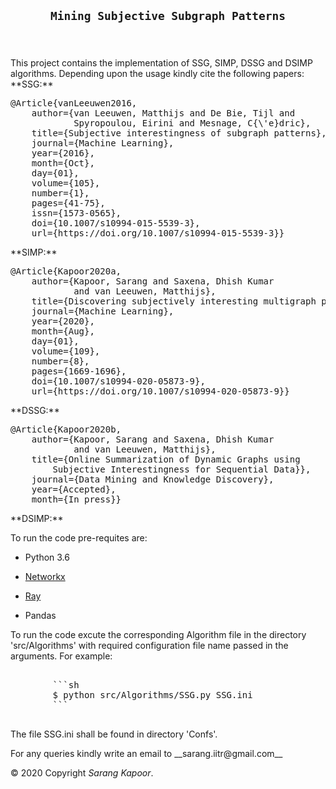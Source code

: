 <main>

<article id="content">

<header>

# `Mining Subjective Subgraph Patterns`

</header>

<section id="section-intro">This project contains the implementation of SSG, SIMP, DSSG and DSIMP algorithms. Depending upon the usage kindly cite the following papers:

<div>**SSG:** ﻿

<pre class="print">@Article{vanLeeuwen2016,
	author={van Leeuwen, Matthijs and De Bie, Tijl and 
			Spyropoulou, Eirini and Mesnage, C{\'e}dric},
	title={Subjective interestingness of subgraph patterns},
	journal={Machine Learning},
	year={2016},
	month={Oct},
	day={01},
	volume={105},
	number={1},
	pages={41-75},
	issn={1573-0565},
	doi={10.1007/s10994-015-5539-3},
	url={https://doi.org/10.1007/s10994-015-5539-3}} </pre>

</div>

<div>**SIMP:** ﻿

<pre class="print">@Article{Kapoor2020a,
	author={Kapoor, Sarang and Saxena, Dhish Kumar
			and van Leeuwen, Matthijs},
	title={Discovering subjectively interesting multigraph patterns},
	journal={Machine Learning},
	year={2020},
	month={Aug},
	day={01},
	volume={109},
	number={8},
	pages={1669-1696},
	doi={10.1007/s10994-020-05873-9},
	url={https://doi.org/10.1007/s10994-020-05873-9}} </pre>

</div>

<div>**DSSG:** ﻿

<pre class="print">@Article{Kapoor2020b,
	author={Kapoor, Sarang and Saxena, Dhish Kumar
			and van Leeuwen, Matthijs},
	title={Online Summarization of Dynamic Graphs using 
		Subjective Interestingness for Sequential Data}},
	journal={Data Mining and Knowledge Discovery},
	year={Accepted},
	month={In press}} </pre>

</div>

<div>**DSIMP:** ﻿</div>

</section>


To run the code pre-requites are:
 

*   Python 3.6

*   [Networkx](https://networkx.github.io/)

*   [Ray](https://github.com/ray-project/ray)

*   Pandas


<section>To run the code excute the corresponding Algorithm file in the directory 'src/Algorithms' with required configuration file name passed in the arguments. For example:

<pre> 
		```sh
		$ python src/Algorithms/SSG.py SSG.ini
		```
	</pre>

The file SSG.ini shall be found in directory 'Confs'.</section>

<section>For any queries kindly write an email to __sarang.iitr@gmail.com__</section>

</article>

</main>

<footer id="footer">

© 2020 Copyright <cite>Sarang Kapoor</cite>.

</footer>